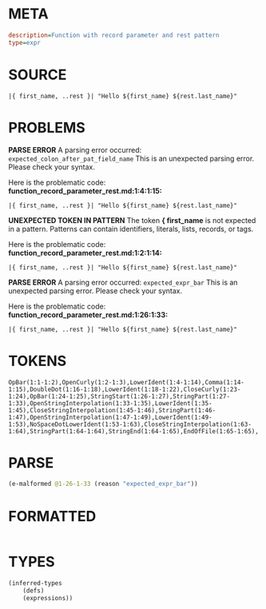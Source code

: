 # META
~~~ini
description=Function with record parameter and rest pattern
type=expr
~~~
# SOURCE
~~~roc
|{ first_name, ..rest }| "Hello ${first_name} ${rest.last_name}"
~~~
# PROBLEMS
**PARSE ERROR**
A parsing error occurred: `expected_colon_after_pat_field_name`
This is an unexpected parsing error. Please check your syntax.

Here is the problematic code:
**function_record_parameter_rest.md:1:4:1:15:**
```roc
|{ first_name, ..rest }| "Hello ${first_name} ${rest.last_name}"
```


**UNEXPECTED TOKEN IN PATTERN**
The token **{ first_name** is not expected in a pattern.
Patterns can contain identifiers, literals, lists, records, or tags.

Here is the problematic code:
**function_record_parameter_rest.md:1:2:1:14:**
```roc
|{ first_name, ..rest }| "Hello ${first_name} ${rest.last_name}"
```


**PARSE ERROR**
A parsing error occurred: `expected_expr_bar`
This is an unexpected parsing error. Please check your syntax.

Here is the problematic code:
**function_record_parameter_rest.md:1:26:1:33:**
```roc
|{ first_name, ..rest }| "Hello ${first_name} ${rest.last_name}"
```


# TOKENS
~~~zig
OpBar(1:1-1:2),OpenCurly(1:2-1:3),LowerIdent(1:4-1:14),Comma(1:14-1:15),DoubleDot(1:16-1:18),LowerIdent(1:18-1:22),CloseCurly(1:23-1:24),OpBar(1:24-1:25),StringStart(1:26-1:27),StringPart(1:27-1:33),OpenStringInterpolation(1:33-1:35),LowerIdent(1:35-1:45),CloseStringInterpolation(1:45-1:46),StringPart(1:46-1:47),OpenStringInterpolation(1:47-1:49),LowerIdent(1:49-1:53),NoSpaceDotLowerIdent(1:53-1:63),CloseStringInterpolation(1:63-1:64),StringPart(1:64-1:64),StringEnd(1:64-1:65),EndOfFile(1:65-1:65),
~~~
# PARSE
~~~clojure
(e-malformed @1-26-1-33 (reason "expected_expr_bar"))
~~~
# FORMATTED
~~~roc

~~~
# TYPES
~~~clojure
(inferred-types
	(defs)
	(expressions))
~~~